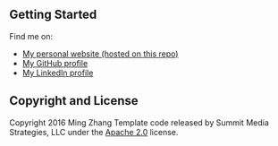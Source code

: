 ## Getting Started

Find me on:
* [My personal website (hosted on this repo)](http://www.mingzhang.me)
* [My GitHub profile](https://github.com/ming-zhang)
* [My LinkedIn profile](http://www.linkedin.com/in/mingzhang2019)

## Copyright and License

Copyright 2016 Ming Zhang
Template code released by Summit Media Strategies, LLC under the [Apache 2.0](https://github.com/IronSummitMedia/startbootstrap-clean-blog/blob/gh-pages/LICENSE) license.